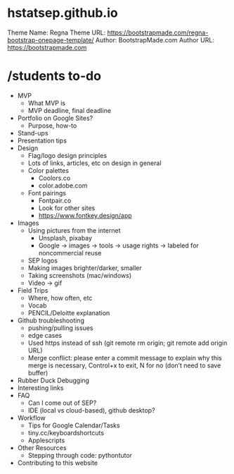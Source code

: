 # hstatsep.github.io

Theme Name: Regna
Theme URL: https://bootstrapmade.com/regna-bootstrap-onepage-template/
Author: BootstrapMade.com
Author URL: https://bootstrapmade.com

# /students to-do
- MVP
  - What MVP is
  - MVP deadline, final deadline
- Portfolio on Google Sites?
  - Purpose, how-to
- Stand-ups
- Presentation tips
- Design
  - Flag/logo design principles
  - Lots of links, articles, etc on design in general
  - Color palettes
    - Coolors.co
    - color.adobe.com
  - Font pairings
    - Fontpair.co
    - Look for other sites
    - https://www.fontkey.design/app
- Images
  - Using pictures from the internet
    - Unsplash, pixabay
    - Google → images → tools → usage rights → labeled for noncommercial reuse
  - SEP logos
  - Making images brighter/darker, smaller
  - Taking screenshots (mac/windows)
  - Video → gif
- Field Trips
  - Where, how often, etc
  - Vocab
  - PENCIL/Deloitte explanation
- Github troubleshooting 
  - pushing/pulling issues
  - edge cases
  - Used https instead of ssh (git remote rm origin; git remote add origin URL)
  - Merge conflict: please enter a commit message to explain why this merge is necessary, Control+x to exit, N for no (don’t need to save buffer)
- Rubber Duck Debugging
- Interesting links
- FAQ
  - Can I come out of SEP?
  - IDE (local vs cloud-based), github desktop?
- Workflow
  - Tips for Google Calendar/Tasks
  - tiny.cc/keyboardshortcuts
  - Applescripts
- Other Resources
  - Stepping through code: pythontutor
- Contributing to this website

